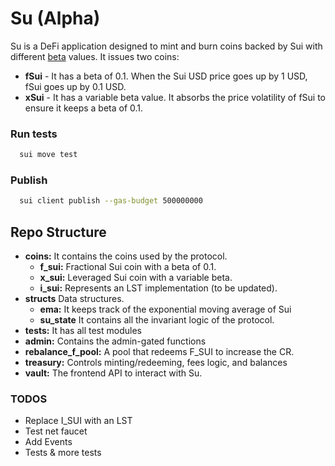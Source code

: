 # Su (Alpha)

Su is a DeFi application designed to mint and burn coins backed by Sui with different [beta](<https://www.wikiwand.com/en/Greeks_(finance)>) values. It issues two coins:

- **fSui** - It has a beta of 0.1. When the Sui USD price goes up by 1 USD, fSui goes up by 0.1 USD.
- **xSui** - It has a variable beta value. It absorbs the price volatility of fSui to ensure it keeps a beta of 0.1.

### Run tests

```bash
  sui move test
```

### Publish

```bash
  sui client publish --gas-budget 500000000
```

## Repo Structure

- **coins:** It contains the coins used by the protocol.
  - **f_sui:** Fractional Sui coin with a beta of 0.1.
  - **x_sui:** Leveraged Sui coin with a variable beta.
  - **i_sui:** Represents an LST implementation (to be updated).
- **structs** Data structures.
  - **ema:** It keeps track of the exponential moving average of Sui
  - **su_state** It contains all the invariant logic of the protocol.
- **tests:** It has all test modules
- **admin:** Contains the admin-gated functions
- **rebalance_f_pool:** A pool that redeems F_SUI to increase the CR.
- **treasury:** Controls minting/redeeming, fees logic, and balances
- **vault:** The frontend API to interact with Su.

### TODOS

- Replace I_SUI with an LST
- Test net faucet
- Add Events
- Tests & more tests
